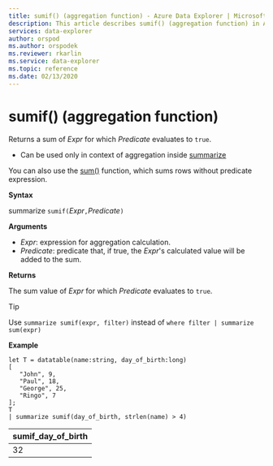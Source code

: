 ```yaml
---
title: sumif() (aggregation function) - Azure Data Explorer | Microsoft Docs
description: This article describes sumif() (aggregation function) in Azure Data Explorer.
services: data-explorer
author: orspod
ms.author: orspodek
ms.reviewer: rkarlin
ms.service: data-explorer
ms.topic: reference
ms.date: 02/13/2020
---
```

# sumif() (aggregation function)

Returns a sum of *Expr* for which *Predicate* evaluates to `true`.

* Can be used only in context of aggregation inside [summarize](summarizeoperator.md)

You can also use the [sum()](sum-aggfunction.md) function, which sums rows without predicate expression.

**Syntax**

summarize `sumif(`*Expr*`,`*Predicate*`)`

**Arguments**

* *Expr*: expression for aggregation calculation. 
* *Predicate*: predicate that, if true, the *Expr*'s calculated value will be added to the sum. 

**Returns**

The sum value of *Expr* for which *Predicate* evaluates to `true`.

> [!TIP]
> Use `summarize sumif(expr, filter)` instead of `where filter | summarize sum(expr)`

**Example**

```kusto
let T = datatable(name:string, day_of_birth:long)
[
   "John", 9,
   "Paul", 18,
   "George", 25,
   "Ringo", 7
];
T
| summarize sumif(day_of_birth, strlen(name) > 4)
```

|sumif_day_of_birth|
|----|
|32|